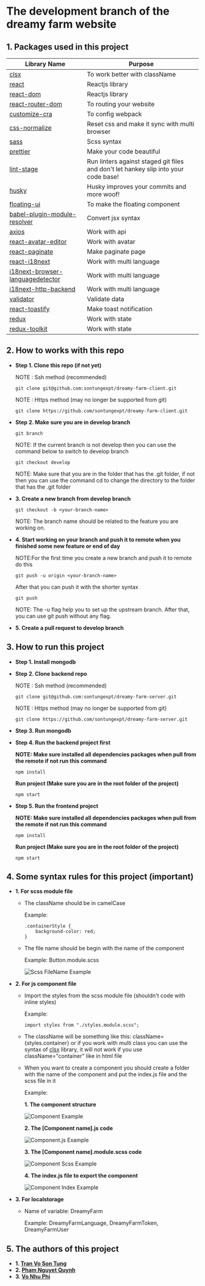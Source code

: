 # The development branch of the dreamy farm website

## 1. Packages used in this project

| Library Name                                                                                    | Purpose                                                                             |
| ----------------------------------------------------------------------------------------------- | ----------------------------------------------------------------------------------- |
| [clsx](https://www.npmjs.com/package/clsx)                                                      | To work better with className                                                       |
| [react](https://www.npmjs.com/package/react)                                                    | Reactjs library                                                                     |
| [react-dom](https://www.npmjs.com/package/react-dom)                                            | Reactjs library                                                                     |
| [react-router-dom](https://www.npmjs.com/package/react-router-dom)                              | To routing your website                                                             |
| [customize-cra](https://www.npmjs.com/package/customize-cra)                                    | To config webpack                                                                   |
| [css-normalize](https://www.npmjs.com/package/css-normalize)                                    | Reset css and make it sync with multi browser                                       |
| [sass](https://www.npmjs.com/package/sass)                                                      | Scss syntax                                                                         |
| [prettier](https://www.npmjs.com/package/prettier)                                              | Make your code beautiful                                                            |
| [lint-stage](https://github.com/okonet/lint-staged)                                             | Run linters against staged git files and don't let hankey slip into your code base! |
| [husky](https://github.com/typicode/husky)                                                      | Husky improves your commits and more woof!                                          |
| [floating-ui](https://floating-ui.com/docs/getting-started)                                     | To make the floating component                                                      |
| [babel-plugin-module-resolver](https://github.com/tleunen/babel-plugin-module-resolver)         | Convert jsx syntax                                                                  |
| [axios](https://github.com/axios/axios)                                                         | Work with api                                                                       |
| [react-avatar-editor](https://github.com/mosch/react-avatar-editor)                             | Work with avatar                                                                    |
| [react-paginate](https://github.com/AdeleD/react-paginate)                                      | Make paginate page                                                                  |
| [react-i18next](https://react.i18next.com/)                                                     | Work with multi language                                                            |
| [i18next-browser-languagedetector](https://github.com/i18next/i18next-browser-languageDetector) | Work with multi language                                                            |
| [i18next-http-backend](https://github.com/i18next/i18next-http-backend)                         | Work with multi language                                                            |
| [validator](https://github.com/validatorjs/validator.js/)                                       | Validate data                                                                       |
| [react-toastify](https://github.com/fkhadra/react-toastify)                                     | Make toast notification                                                             |
| [redux](https://redux.js.org/usage/getting-started)                                             | Work with state                                                                     |
| [redux-toolkit](https://redux-toolkit.js.org/)                                                  | Work with state                                                                     |

## 2. How to works with this repo

- **Step 1. Clone this repo (if not yet)**

  NOTE : Ssh method (recommended)

  ```
  git clone git@github.com:sontungexpt/dreamy-farm-client.git
  ```

  NOTE : Https method (may no longer be supported from git)

  ```
  git clone https://github.com/sontungexpt/dreamy-farm-client.git
  ```

- **Step 2. Make sure you are in develop branch**

  ```
  git branch
  ```

  NOTE: If the current branch is not develop then you can use the command below to switch to develop branch

  ```
  git checkout develop
  ```

  NOTE: Make sure that you are in the folder that has the .git folder, if not
  then you can use the command cd to change the directory to the folder that has the .git folder

- **3. Create a new branch from develop branch**

  ```
  git checkout -b <your-branch-name>
  ```

  NOTE: The branch name should be related to the feature you are working on.

- **4. Start working on your branch and push it to remote when you finished some new feature or end of day**

  NOTE:For the first time you create a new branch and push it to remote do this

  ```
  git push -u origin <your-branch-name>
  ```

  After that you can push it with the shorter syntax

  ```
  git push
  ```

  NOTE: The -u flag help you to set up the upstream branch. After that, you can use git push without any flag.

- **5. Create a pull request to develop branch**

## 3. How to run this project

- **Step 1. Install mongodb**

- **Step 2. Clone backend repo**

  NOTE : Ssh method (recommended)

  ```
  git clone git@github.com:sontungexpt/dreamy-farm-server.git
  ```

  NOTE : Https method (may no longer be supported from git)

  ```
  git clone https://github.com/sontungexpt/dreamy-farm-server.git
  ```

- **Step 3. Run mongodb**

- **Step 4. Run the backend project first**

  **NOTE: Make sure installed all dependencies packages when pull from the remote if not run this command**

  ```
  npm install
  ```

  **Run project (Make sure you are in the root folder of the project)**

  ```
  npm start
  ```

- **Step 5. Run the frontend project**

  **NOTE: Make sure installed all dependencies packages when pull from the remote if not run this command**

  ```
  npm install
  ```

  **Run project (Make sure you are in the root folder of the project)**

  ```
  npm start
  ```

## 4. Some syntax rules for this project (important)

- **1. For scss module file**

  - The className should be in camelCase

    Example:

    ```
    .containerStyle {
        background-color: red;
    }
    ```

  - The file name should be begin with the name of the component

    Example: Button.module.scss

    ![Scss FileName Example](./gitsources/scss-file-name-example.png)

- **2. For js component file**

  - Import the styles from the scss module file (shouldn't code with inline
    styles)

    Example:

    ```
    import styles from "./styles.module.scss";
    ```

  - The className will be something like this: className={styles.container} or
    if you work with multi class you can use the syntax of [clsx](https://www.npmjs.com/package/clsx) library, it
    will not work if you use className="container" like in html file

  - When you want to create a component you should create a folder with the name
    of the component and put the index.js file and the scss file in it

    Example:

    **1. The component structure**

    ![Component Example](./gitsources/component-example.png)

    **2. The [Component name].js code**

    ![Component.js Example](./gitsources/component-file-example.png)

    **3. The [Component name].module.scss code**

    ![Component Scss Example](./gitsources/scss-file-example.png)

    **4. The index.js file to export the component**

    ![Component Index Example](./gitsources/index-file-example.png)

- **3. For localstorage**

  - Name of variable: DreamyFarm<variablename>

    Example: DreamyFarmLanguage, DreamyFarmToken, DreamyFarmUser

## 5. The authors of this project

- **1. [Tran Vo Son Tung](https://github.com/sontungexpt)**
- **2. [Pham Nguyet Quynh](https://github.com/PhamNguyetQuynh)**
- **3. [Vo Nhu Phi](https://github.com/phifin)**
